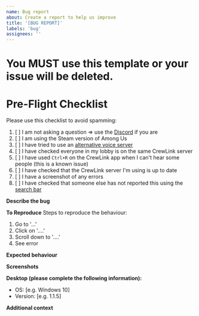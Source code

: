 ```yaml
---
name: Bug report
about: Create a report to help us improve
title: '[BUG REPORT]'
labels: 'bug'
assignees: ''
---
```

# You MUST use this template or your issue will be deleted.

# Pre-Flight Checklist
Please use this checklist to avoid spamming:

1. [ ] I am not asking a question => use the [Discord](https://discord.gg/9mwuVNA) if you are
2. [ ] I am using the Steam version of Among Us
3. [ ] I have tried to use an [alternative voice server](https://status.crewl.ink/)
4. [ ] I have checked everyone in my lobby is on the same CrewLink server
5. [ ] I have used `Ctrl+R` on the CrewLink app when I can't hear some people (this is a known issue)
6. [ ] I have checked that the CrewLink server I'm using is up to date
7. [ ] I have a screenshot of any errors
8. [ ] I have checked that someone else has not reported this using the [search bar](https://github.com/VestalisDE/AmongOBS/issues?q=is%3Aissue)

**Describe the bug**
<!-- A clear and concise description of what the bug is. -->

**To Reproduce**
Steps to reproduce the behaviour:
1. Go to '...'
2. Click on '....'
3. Scroll down to '....'
4. See error

**Expected behaviour**
<!-- A clear and concise description of what you expected to happen. -->

**Screenshots**
<!-- If applicable, add screenshots to help explain your problem. -->

**Desktop (please complete the following information):**
 - OS: [e.g. Windows 10]
 - Version: [e.g. 1.1.5]

**Additional context**
<!-- Add any other context about the problem here. -->
